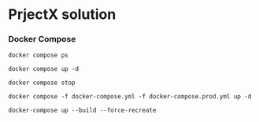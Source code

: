 # PrjectX solution

### Docker Compose
```
docker compose ps

docker compose up -d

docker compose stop

docker compose -f docker-compose.yml -f docker-compose.prod.yml up -d

docker-compose up --build --force-recreate
```